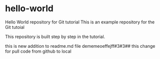 # hello-world
Hello World repository for Git tutorial
This is an example repository for the Git tutoial 

This repository is built step by step in the tutorial.

this is new addition to readme.md file
dememeoeffejff#3#3##
this change for pull code from github to local
